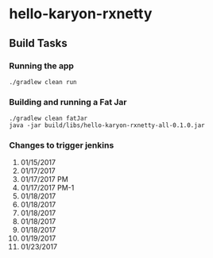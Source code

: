 # hello-karyon-rxnetty


## Build Tasks

### Running the app
```
./gradlew clean run
```

### Building and running a Fat Jar
```
./gradlew clean fatJar
java -jar build/libs/hello-karyon-rxnetty-all-0.1.0.jar
```

### Changes to trigger jenkins
1. 01/15/2017
2. 01/17/2017
3. 01/17/2017 PM
4. 01/17/2017 PM-1
5. 01/18/2017
6. 01/18/2017
7. 01/18/2017
8. 01/18/2017
9. 01/18/2017
10. 01/19/2017
11. 01/23/2017
